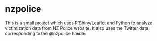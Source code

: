 # nzpolice
This is a small project which uses R/Shiny/Leaflet and Python to analyze victimization data from NZ Police website. It also uses the Twitter data corresponding to the @nzpolice handle.
